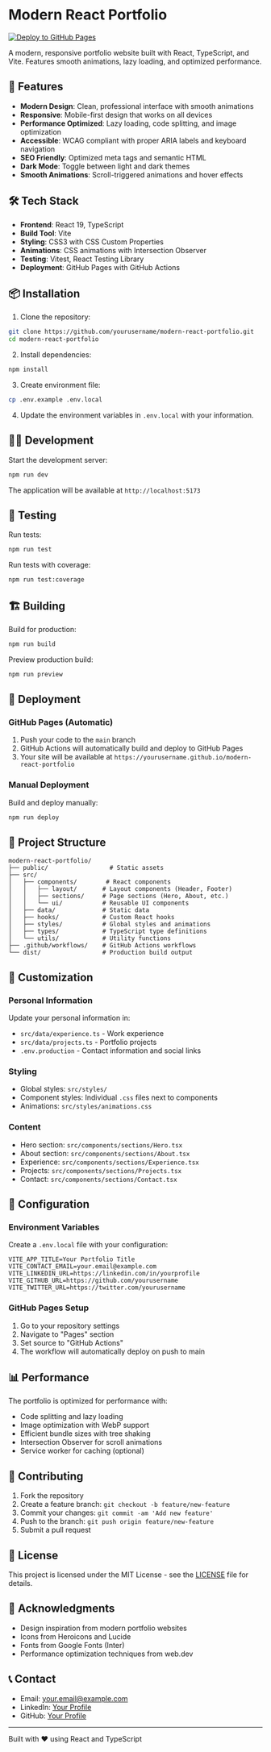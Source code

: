 # Modern React Portfolio

[![Deploy to GitHub Pages](https://github.com/maha3069/modern-react-portfolio/actions/workflows/deploy.yml/badge.svg)](https://github.com/maha3069/modern-react-portfolio/actions/workflows/deploy.yml)

A modern, responsive portfolio website built with React, TypeScript, and Vite. Features smooth animations, lazy loading, and optimized performance.

## 🚀 Features

- **Modern Design**: Clean, professional interface with smooth animations
- **Responsive**: Mobile-first design that works on all devices
- **Performance Optimized**: Lazy loading, code splitting, and image optimization
- **Accessible**: WCAG compliant with proper ARIA labels and keyboard navigation
- **SEO Friendly**: Optimized meta tags and semantic HTML
- **Dark Mode**: Toggle between light and dark themes
- **Smooth Animations**: Scroll-triggered animations and hover effects

## 🛠️ Tech Stack

- **Frontend**: React 19, TypeScript
- **Build Tool**: Vite
- **Styling**: CSS3 with CSS Custom Properties
- **Animations**: CSS animations with Intersection Observer
- **Testing**: Vitest, React Testing Library
- **Deployment**: GitHub Pages with GitHub Actions

## 📦 Installation

1. Clone the repository:
```bash
git clone https://github.com/yourusername/modern-react-portfolio.git
cd modern-react-portfolio
```

2. Install dependencies:
```bash
npm install
```

3. Create environment file:
```bash
cp .env.example .env.local
```

4. Update the environment variables in `.env.local` with your information.

## 🏃‍♂️ Development

Start the development server:
```bash
npm run dev
```

The application will be available at `http://localhost:5173`

## 🧪 Testing

Run tests:
```bash
npm run test
```

Run tests with coverage:
```bash
npm run test:coverage
```

## 🏗️ Building

Build for production:
```bash
npm run build
```

Preview production build:
```bash
npm run preview
```

## 🚀 Deployment

### GitHub Pages (Automatic)

1. Push your code to the `main` branch
2. GitHub Actions will automatically build and deploy to GitHub Pages
3. Your site will be available at `https://yourusername.github.io/modern-react-portfolio`

### Manual Deployment

Build and deploy manually:
```bash
npm run deploy
```

## 📁 Project Structure

```
modern-react-portfolio/
├── public/                 # Static assets
├── src/
│   ├── components/        # React components
│   │   ├── layout/       # Layout components (Header, Footer)
│   │   ├── sections/     # Page sections (Hero, About, etc.)
│   │   └── ui/           # Reusable UI components
│   ├── data/             # Static data
│   ├── hooks/            # Custom React hooks
│   ├── styles/           # Global styles and animations
│   ├── types/            # TypeScript type definitions
│   └── utils/            # Utility functions
├── .github/workflows/    # GitHub Actions workflows
└── dist/                 # Production build output
```

## 🎨 Customization

### Personal Information

Update your personal information in:
- `src/data/experience.ts` - Work experience
- `src/data/projects.ts` - Portfolio projects
- `.env.production` - Contact information and social links

### Styling

- Global styles: `src/styles/`
- Component styles: Individual `.css` files next to components
- Animations: `src/styles/animations.css`

### Content

- Hero section: `src/components/sections/Hero.tsx`
- About section: `src/components/sections/About.tsx`
- Experience: `src/components/sections/Experience.tsx`
- Projects: `src/components/sections/Projects.tsx`
- Contact: `src/components/sections/Contact.tsx`

## 🔧 Configuration

### Environment Variables

Create a `.env.local` file with your configuration:

```env
VITE_APP_TITLE=Your Portfolio Title
VITE_CONTACT_EMAIL=your.email@example.com
VITE_LINKEDIN_URL=https://linkedin.com/in/yourprofile
VITE_GITHUB_URL=https://github.com/yourusername
VITE_TWITTER_URL=https://twitter.com/yourusername
```

### GitHub Pages Setup

1. Go to your repository settings
2. Navigate to "Pages" section
3. Set source to "GitHub Actions"
4. The workflow will automatically deploy on push to main

## 📊 Performance

The portfolio is optimized for performance with:
- Code splitting and lazy loading
- Image optimization with WebP support
- Efficient bundle sizes with tree shaking
- Intersection Observer for scroll animations
- Service worker for caching (optional)

## 🤝 Contributing

1. Fork the repository
2. Create a feature branch: `git checkout -b feature/new-feature`
3. Commit your changes: `git commit -am 'Add new feature'`
4. Push to the branch: `git push origin feature/new-feature`
5. Submit a pull request

## 📄 License

This project is licensed under the MIT License - see the [LICENSE](LICENSE) file for details.

## 🙏 Acknowledgments

- Design inspiration from modern portfolio websites
- Icons from Heroicons and Lucide
- Fonts from Google Fonts (Inter)
- Performance optimization techniques from web.dev

## 📞 Contact

- Email: your.email@example.com
- LinkedIn: [Your Profile](https://linkedin.com/in/yourprofile)
- GitHub: [Your Profile](https://github.com/yourusername)

---

Built with ❤️ using React and TypeScript